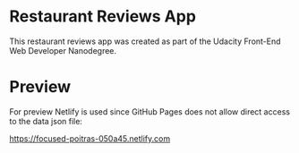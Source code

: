 # Restaurant Reviews App
This restaurant reviews app was created as part of the Udacity Front-End Web Developer Nanodegree.

# Preview
For preview Netlify is used since GitHub Pages does not allow direct access to the data json file:

https://focused-poitras-050a45.netlify.com
